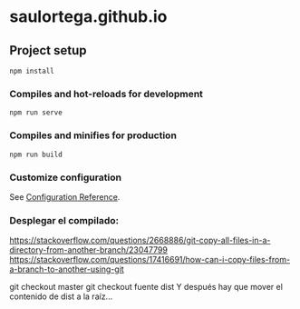 # saulortega.github.io

## Project setup
```
npm install
```

### Compiles and hot-reloads for development
```
npm run serve
```

### Compiles and minifies for production
```
npm run build
```

### Customize configuration
See [Configuration Reference](https://cli.vuejs.org/config/).

### Desplegar el compilado:

https://stackoverflow.com/questions/2668886/git-copy-all-files-in-a-directory-from-another-branch/23047799
https://stackoverflow.com/questions/17416691/how-can-i-copy-files-from-a-branch-to-another-using-git

git checkout master
git checkout fuente dist
Y después hay que mover el contenido de dist a la raíz...
